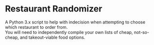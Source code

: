 # Restaurant Randomizer
A Python 3.x script to help with indecision when attempting to choose which restaurant to order from. \
You will need to independently compile your own lists of cheap, not-so-cheap, and takeout-viable food options.
